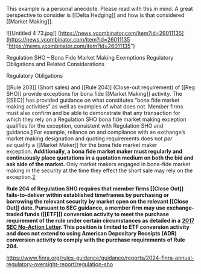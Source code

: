 This example is a personal anecdote. Please read with this in mind.
A great perspective to consider is [[Delta Hedging]] and how is that considered [[Market Making]].


![[Untitled 4 73.jpg]]
[https://news.ycombinator.com/item?id=26011135](https://news.ycombinator.com/item?id=26011135 "https://news.ycombinator.com/item?id=26011135")

Regulation SHO – Bona Fide Market Making Exemptions
Regulatory Obligations and Related Considerations

Regulatory Obligations

[[Rule 203]] (Short sales) and [[Rule 204]] (Close-out requirement) of [[Reg SHO]] provide exceptions for bona fide [[Market Making]] activity. The [[SEC]] has provided guidance on what constitutes “bona fide market making activities” as well as examples of what does not. Member firms must also confirm and be able to demonstrate that any transaction for which they rely on a Regulation SHO bona fide market making exception qualifies for the exception, consistent with Regulation SHO and guidance.[1](https://www.finra.org/rules-guidance/guidance/reports/2024-finra-annual-regulatory-oversight-report/regulation-sho#_edn1) For example, reliance on and compliance with an exchange’s market making designation and quoting requirements does not _per se_ qualify a [[Market Maker]] for the bona fide market maker exception. **Additionally, a bona fide market maker must regularly and continuously place quotations in a quotation medium on both the bid and ask side of the market.** Only market makers engaged in bona-fide market making in the security at the time they effect the short sale may rely on the exception.[2](https://www.finra.org/rules-guidance/guidance/reports/2024-finra-annual-regulatory-oversight-report/regulation-sho#_edn2)

**Rule 204 of Regulation SHO requires that member firms [[Close Out]] fails-to-deliver within established timeframes by purchasing or borrowing the relevant security by market open on the relevant [[Close Out]] date. Pursuant to SEC guidance, a member firm may use exchange-traded funds ([[ETF]]) conversion activity to meet the purchase requirement of the rule under certain circumstances as detailed in a** [**2017 SEC No-Action Letter**](https://www.sec.gov/divisions/marketreg/mr-noaction/2017/murphy-mcgonigle-042617-204-sho.pdf)**. This position is limited to ETF conversion activity and does not extend to using American Depositary Receipts (ADR) conversion activity to comply with the purchase requirements of Rule 204.**

https://www.finra.org/rules-guidance/guidance/reports/2024-finra-annual-regulatory-oversight-report/regulation-sho